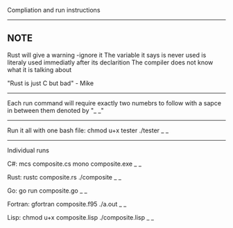 Compliation and run instructions

------------------
NOTE 
------------------

Rust will give a warning -ignore it
The variable it says is never used is literaly used immediatly after its declarition
The compiler does not know what it is talking about

"Rust is just C but bad" - Mike


-------------------------------------------------------

Each run command will require exactly two numebrs to follow
with a sapce in between them denoted by "_ _"

---------------------------------
Run it all with one bash file:
chmod u+x tester
./tester _ _


------------------------
Individual runs


C#:
mcs composite.cs
mono composite.exe _ _

Rust:
rustc composite.rs
./composite _ _

Go:
go run composite.go _ _

Fortran:
gfortran composite.f95
./a.out _ _

Lisp:
chmod u+x composite.lisp
./composite.lisp _ _


